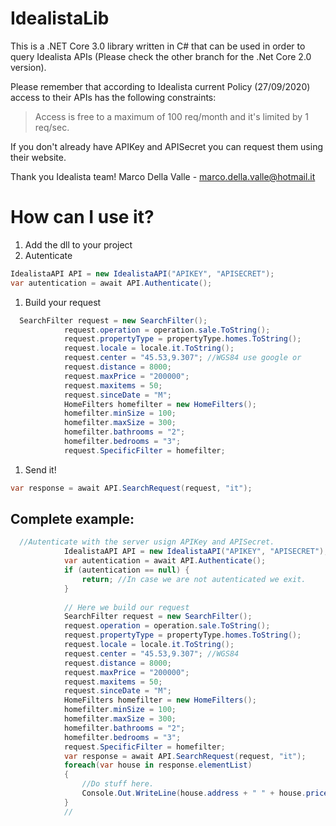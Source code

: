 # IdealistaLib
This is a  .NET Core 3.0 library written in C# that can be used in order to query Idealista APIs (Please check the other branch for the .Net Core 2.0 version).

Please remember that according to Idealista current Policy (27/09/2020) access to their APIs has the following constraints:

>  Access is free to a maximum of 100 req/month and it's limited by 1 req/sec. 

If you don't already have APIKey and APISecret you can request them using their website.

Thank you Idealista team!
Marco Della Valle - marco.della.valle@hotmail.it 

# How can I use it?
1. Add the dll to your project 
1. Autenticate 
```csharp
IdealistaAPI API = new IdealistaAPI("APIKEY", "APISECRET");
var autentication = await API.Authenticate();
```
1. Build your request
```csharp
  SearchFilter request = new SearchFilter();
            request.operation = operation.sale.ToString();
            request.propertyType = propertyType.homes.ToString();
            request.locale = locale.it.ToString();
            request.center = "45.53,9.307"; //WGS84 use google or
            request.distance = 8000; 
            request.maxPrice = "200000";
            request.maxitems = 50;
            request.sinceDate = "M";
            HomeFilters homefilter = new HomeFilters();
            homefilter.minSize = 100;
            homefilter.maxSize = 300;
            homefilter.bathrooms = "2";
            homefilter.bedrooms = "3";
            request.SpecificFilter = homefilter;
```
1. Send it!  
```csharp
var response = await API.SearchRequest(request, "it");
```
## Complete example:
```csharp
  //Autenticate with the server usign APIKey and APISecret.
            IdealistaAPI API = new IdealistaAPI("APIKEY", "APISECRET");
            var autentication = await API.Authenticate();
            if (autentication == null) {
                return; //In case we are not autenticated we exit.
            } 
            
            // Here we build our request
            SearchFilter request = new SearchFilter();
            request.operation = operation.sale.ToString();
            request.propertyType = propertyType.homes.ToString();
            request.locale = locale.it.ToString();
            request.center = "45.53,9.307"; //WGS84 
            request.distance = 8000; 
            request.maxPrice = "200000";
            request.maxitems = 50;
            request.sinceDate = "M";
            HomeFilters homefilter = new HomeFilters();
            homefilter.minSize = 100;
            homefilter.maxSize = 300;
            homefilter.bathrooms = "2";
            homefilter.bedrooms = "3";
            request.SpecificFilter = homefilter;
            var response = await API.SearchRequest(request, "it");
            foreach(var house in response.elementList)
            {
                //Do stuff here.
                Console.Out.WriteLine(house.address + " " + house.price + " " + house.url);
            }
            //
```
